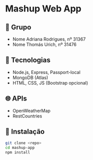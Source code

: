 # Mashup Web App

## 👥 Grupo
- Nome Adriana Rodrigues, nº 31367
- Nome Thomás Urich, nº 31476

## 🚀 Tecnologias
- Node.js, Express, Passport-local
- MongoDB (Atlas)
- HTML, CSS, JS (Bootstrap opcional)

## 🌐 APIs
- OpenWeatherMap
- RestCountries

## 🔐 Instalação

```bash
git clone <repo>
cd mashup-app
npm install
